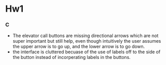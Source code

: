 # Hw1

### C

- The elevator call buttons are missing directional arrows which are not super important but still help, even though intuitively the user assumes the upper arrow is to go up, and the lower arrow is to go down.
- the interface is cluttered becuase of the use of labels off to the side of the button instead of incorperating labels in the buttons.
